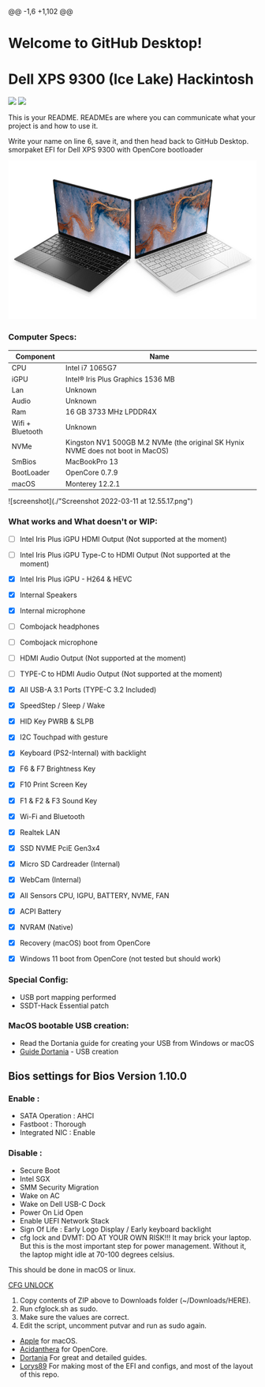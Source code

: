 @@ -1,6 +1,102 @@
# Welcome to GitHub Desktop!
# Dell XPS 9300 (Ice Lake) Hackintosh
[![](https://img.shields.io/badge/Gitter%20Ice%20Lake-Chat-informational?style=flat&logo=gitter&logoColor=white&color=ed1965)](https://gitter.im/ICE-LAKE-HACKINTOSH-DEVELOPMENT/community)
[![](https://img.shields.io/badge/EFI-Release-informational?style=flat&logo=apple&logoColor=white&color=9debeb)](https://github.com/Lorys89/DELL_VOSTRO_5401-ICE-LAKE/releases)

This is your README. READMEs are where you can communicate what your project is and how to use it.

Write your name on line 6, save it, and then head back to GitHub Desktop.
smorpaket
EFI for Dell XPS 9300 with OpenCore bootloader


![description](./dell-xps13-2020.jpeg)

### Computer Specs:

| Component        | Name                              |
| ---------------- | ---------------------------------- |
| CPU              | Intel i7 1065G7    |
| iGPU             | Intel® Iris Plus Graphics 1536 MB         |
| Lan              | Unknown                       |
| Audio            | Unknown                     |
| Ram              | 16 GB 3733 MHz LPDDR4X                |
| Wifi + Bluetooth | Unknown             |
| NVMe             | Kingston NV1 500GB M.2 NVMe (the original SK Hynix NVME does not boot in MacOS)     |
| SmBios           | MacBookPro 13                    |
| BootLoader       | OpenCore 0.7.9                     |
| macOS            | Monterey 12.2.1                      |


![screenshot](./"Screenshot 2022-03-11 at 12.55.17.png")

### What works and What doesn't or WIP:

- [ ] Intel Iris Plus iGPU HDMI Output (Not supported at the moment)
- [ ] Intel Iris Plus iGPU Type-C to HDMI Output (Not supported at the moment)
- [x] Intel Iris Plus iGPU - H264 & HEVC
- [x] Internal Speakers
- [x] Internal microphone
- [ ]  Combojack headphones
- [ ] Combojack microphone
- [ ] HDMI Audio Output (Not supported at the moment)
- [ ] TYPE-C to HDMI Audio Output (Not supported at the moment)
- [x] All USB-A 3.1 Ports (TYPE-C 3.2 Included)
- [x] SpeedStep / Sleep / Wake
- [x] HID Key PWRB & SLPB 
- [x] I2C Touchpad with gesture
- [x] Keyboard (PS2-Internal) with backlight
- [x] F6 & F7 Brightness Key
- [x] F10 Print Screen Key
- [x] F1 & F2 & F3 Sound Key
- [x] Wi-Fi and Bluetooth
- [x] Realtek LAN
- [x] SSD NVME PciE Gen3x4
- [x] Micro SD Cardreader (Internal)
- [x] WebCam (Internal)
- [x] All Sensors CPU, IGPU, BATTERY, NVME, FAN
- [x] ACPI Battery
- [x] NVRAM (Native)
- [x] Recovery (macOS) boot from OpenCore
- [x] Windows 11 boot from OpenCore (not tested but should work)


### Special Config:

- USB port mapping performed
- SSDT-Hack Essential patch


### MacOS bootable USB creation:
- Read the Dortania guide for creating your USB from Windows or macOS
- [Guide Dortania](https://dortania.github.io/OpenCore-Install-Guide/installer-guide/) - USB creation


## Bios settings for Bios Version 1.10.0
### Enable :
* SATA Operation : AHCI
* Fastboot : Thorough
* Integrated NIC : Enable

### Disable : 
* Secure Boot
* Intel SGX
* SMM Security Migration
* Wake on AC
* Wake on Dell USB-C Dock
* Power On Lid Open
* Enable UEFI Network Stack
* Sign Of Life : Early Logo Display / Early keyboard backlight
* cfg lock and DVMT: DO AT YOUR OWN RISK!!! It may brick your laptop. But this is the most important step for power management. Without it, the laptop might idle at 70-100 degrees celsius.


This should be done in macOS or linux.

[CFG UNLOCK](CFG%20LOCK.zip)

1. Copy contents of ZIP above to Downloads folder (~/Downloads/HERE).
2. Run cfglock.sh as sudo.
3. Make sure the values are correct.
4. Edit the script, uncomment putvar and run as sudo again.


- [Apple](https://apple.com) for macOS.
- [Acidanthera](https://github.com/acidanthera) for OpenCore.
- [Dortania](https://dortania.github.io/OpenCore-Install-Guide/config-laptop.plist/icelake.html) For great and detailed guides.
- [Lorys89](https://github.com/Lorys89) For making most of the EFI and configs, and most of the layout of this repo.
